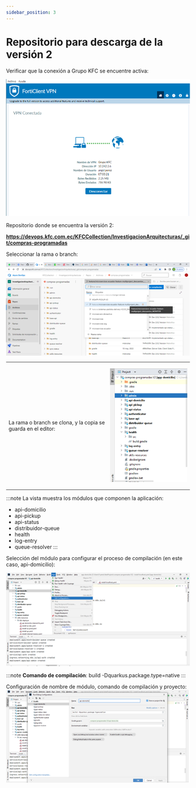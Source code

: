 ```yaml
---
sidebar_position: 3
---
```


# Repositorio para descarga de la versión 2

Verificar que la conexión a Grupo KFC se encuentre activa:

![Conexion](/img/VPN-Conexion.png)

Repositorio donde se encuentra la versión 2:

**https://devops.kfc.com.ec/KFCCollection/InvestigacionArquitecturas/_git/compras-programadas**

Seleccionar la rama o branch:

![Rama-branch](/img/Rama-branch-seleccionada.png)


<table>
<tr>
<td>

La rama o branch se clona, y la copia se guarda en el editor:

</td>
<td>

![Vista-expandida-proyecto](/img/Vista-ampliada-proyecto.png)
</td>
</tr>
</table>

:::note
La vista muestra los módulos que componen la aplicación:
- api-domicilio 
- api-pickup 
- api-status 
- distribuidor-queue 
- health 
- log-entry 
- queue-resolver
:::

Selección del módulo para configurar el proceso de compilación (en este caso, api-domicilio):

![Modulo-compilar](/img/Configuracion-modulo-compilar.png)

:::note
**Comando de compilación**:
build -Dquarkus.package.type=native
:::

Configuración de nombre de módulo, comando de compilación y proyecto:
![Configura-compilar](/img/Configuracion-nombre-modulo-comando-proyecto.png)
